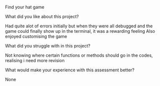Find your hat game

What did you like about this project?

Had quite alot of errors initially but when they were all debugged and the game could finally show up in the terminal, it was a rewarding feeling
Also enjoyed customising the game

What did you struggle with in this project?

Not knowing where certain functions or methods should go in the codes, realising i need more revision

What would make your experience with this assessment better?

None
